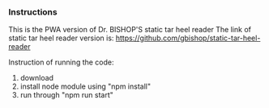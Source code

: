 
### Instructions 
This is the PWA version of Dr. BISHOP'S static tar heel reader
The link of static tar heel reader version is: https://github.com/gbishop/static-tar-heel-reader

Instruction of running the code:
1. download
2. install node module using "npm install"
3. run through "npm run start"


    
